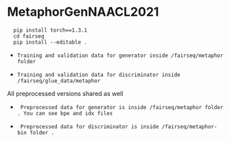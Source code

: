 # MetaphorGenNAACL2021

      pip install torch==1.3.1
      cd fairseq
      pip install --editable .
      

-     Training and validation data for generator inside /fairseq/metaphor folder
-     Training and validation data for discriminator inside /fairseq/glue_data/metaphor 


All preprocessed versions shared as well
-      Preprocessed data for generator is inside /fairseq/metaphor folder . You can see bpe and idx files
-      Preprocessed data for discriminator is inside /fairseq/metaphor-bin folder .

